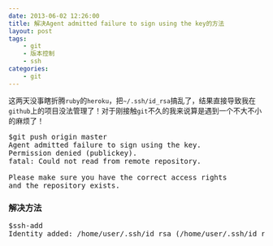 ```yaml
---
date: 2013-06-02 12:26:00
title: 解决Agent admitted failure to sign using the key的方法
layout: post
tags:
    - git
    - 版本控制
    - ssh
categories:
    - git
---
```

这两天没事瞎折腾`ruby`的`heroku`，把`~/.ssh/id_rsa`搞乱了，结果直接导致我在`github`上的项目没法管理了！对于刚接触`git`不久的我来说算是遇到一个不大不小的麻烦了！

<pre class="prettyprint linenums">
$git push origin master 
Agent admitted failure to sign using the key.
Permission denied (publickey).
fatal: Could not read from remote repository.

Please make sure you have the correct access rights
and the repository exists. 
</pre>

### 解决方法

<pre class="prettyprint linenums">
$ssh-add
Identity added: /home/user/.ssh/id_rsa (/home/user/.ssh/id_rsa)
</pre>
